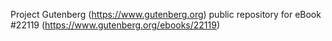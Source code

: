 Project Gutenberg (https://www.gutenberg.org) public repository for eBook #22119 (https://www.gutenberg.org/ebooks/22119)
